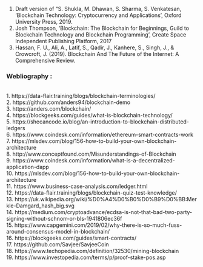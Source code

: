 <p style="font-size:100%; margin-top:2%">
                        
1. Draft version of “S. Shukla, M. Dhawan, S. Sharma, S. Venkatesan, ‘Blockchain Technology: Cryptocurrency and Applications’, Oxford University Press, 2019.<br>
2. Josh Thompson, ‘Blockchain: The Blockchain for Beginnings, Guild to Blockchain Technology and Blockchain Programming’, Create Space Independent Publishing Platform, 2017<br>
3. Hassan, F. U., Ali, A., Latif, S., Qadir, J., Kanhere, S., Singh, J., & Crowcroft, J. (2019). Blockchain And The Future of the Internet: A Comprehensive Review.


<h3>Webliography :</h3>
                        <br>
                        1.&nbsp;https://data-flair.training/blogs/blockchain-terminologies/ <br>
                        2.&nbsp;https://github.com/anders94/blockchain-demo <br>
                        3.&nbsp;https://anders.com/blockchain/ <br>
                        4.&nbsp;https://blockgeeks.com/guides/what-is-blockchain-technology/ <br>
                        5.&nbsp;https://shecancode.io/blog/an-introduction-to-blockchain-distributed-ledgers <br>
                        6.&nbsp;https://www.coindesk.com/information/ethereum-smart-contracts-work <br>
                        7.&nbsp;https://mlsdev.com/blog/156-how-to-build-your-own-blockchain-architecture <br>
                        8.&nbsp;http://www.conceptfound.com/Misunderstandings-of-Blockchain <br>
                        9.&nbsp;https://www.coindesk.com/information/what-is-a-decentralized-application-dapp <br>
                        10.&nbsp;https://mlsdev.com/blog/156-how-to-build-your-own-blockchain-architecture <br>
                        11.&nbsp;https://www.business-case-analysis.com/ledger.html <br>
                        12.&nbsp;https://data-flair.training/blogs/blockchain-quiz-test-knowledge/ <br>
                        13.&nbsp;https://uk.wikipedia.org/wiki/%D0%A4%D0%B0%D0%B9%D0%BB:Merkle-Damgard_hash_big.svg <br>
                        14.&nbsp;https://medium.com/cryptoadvance/ecdsa-is-not-that-bad-two-party-signing-without-schnorr-or-bls-1941806ec36f <br>
                        15.&nbsp;https://www.capgemini.com/2019/02/why-there-is-so-much-fuss-around-consensus-model-in-blockchain/ <br>
                        16.&nbsp;https://blockgeeks.com/guides/smart-contracts/ <br>
                        17.&nbsp;https://github.com/Savjee/SavjeeCoin  <br>
                        18.&nbsp;https://www.techopedia.com/definition/32530/mining-blockchain <br>
                        19.&nbsp;https://www.investopedia.com/terms/p/proof-stake-pos.asp <br>

